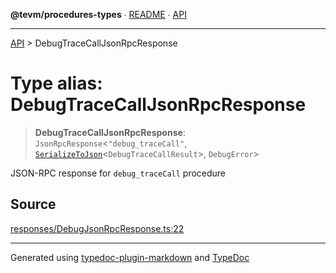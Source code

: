 **@tevm/procedures-types** ∙ [README](../README.md) ∙ [API](../API.md)

***

[API](../API.md) > DebugTraceCallJsonRpcResponse

# Type alias: DebugTraceCallJsonRpcResponse

> **DebugTraceCallJsonRpcResponse**: `JsonRpcResponse`\<`"debug_traceCall"`, [`SerializeToJson`](SerializeToJson.md)\<`DebugTraceCallResult`\>, `DebugError`\>

JSON-RPC response for `debug_traceCall` procedure

## Source

[responses/DebugJsonRpcResponse.ts:22](https://github.com/evmts/tevm-monorepo/blob/main/packages/procedures-types/src/responses/DebugJsonRpcResponse.ts#L22)

***
Generated using [typedoc-plugin-markdown](https://www.npmjs.com/package/typedoc-plugin-markdown) and [TypeDoc](https://typedoc.org/)
